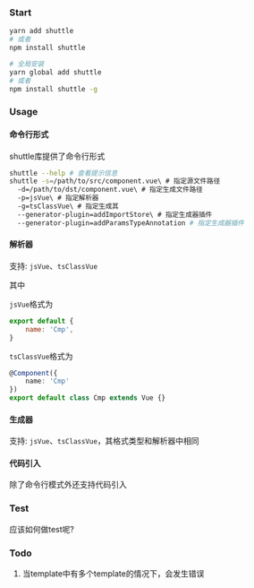 ### Start

```bash
yarn add shuttle
# 或者
npm install shuttle

# 全局安装
yarn global add shuttle
# 或者
npm install shuttle -g
```

### Usage

#### 命令行形式

shuttle库提供了命令行形式

```bash
shuttle --help # 查看提示信息
shuttle -s=/path/to/src/component.vue\ # 指定源文件路径
  -d=/path/to/dst/component.vue\ # 指定生成文件路径
  -p=jsVue\ # 指定解析器
  -g=tsClassVue\ # 指定生成其
  --generator-plugin=addImportStore\ # 指定生成器插件
  --generator-plugin=addParamsTypeAnnotation # 指定生成器插件
```

#### 解析器

支持: `jsVue`、`tsClassVue`

其中

`jsVue`格式为
```javascript
export default {
    name: 'Cmp',
}
```
`tsClassVue`格式为
```typescript
@Component({
    name: 'Cmp'
})
export default class Cmp extends Vue {}
```

#### 生成器

支持: `jsVue`、`tsClassVue`，其格式类型和解析器中相同

#### 代码引入

除了命令行模式外还支持代码引入

### Test

应该如何做test呢?

### Todo

1. 当template中有多个template的情况下，会发生错误
